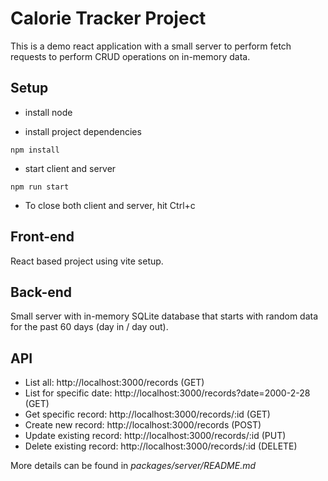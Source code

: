 # Calorie Tracker Project

This is a demo react application with a small server to perform fetch requests to perform CRUD operations on in-memory data.

## Setup

- install node

- install project dependencies

```
npm install
```

- start client and server

```
npm run start
```

- To close both client and server, hit Ctrl+c

## Front-end

React based project using vite setup.

## Back-end

Small server with in-memory SQLite database that starts with random data for the past 60 days (day in / day out).

## API

- List all: http://localhost:3000/records (GET)
- List for specific date: http://localhost:3000/records?date=2000-2-28 (GET)
- Get specific record: http://localhost:3000/records/:id (GET)
- Create new record: http://localhost:3000/records (POST)
- Update existing record: http://localhost:3000/records/:id (PUT)
- Delete existing record: http://localhost:3000/records/:id (DELETE)

More details can be found in _packages/server/README.md_
